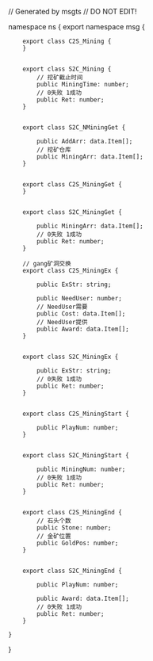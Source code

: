 // Generated by msgts
// DO NOT EDIT!

namespace ns {
	export namespace msg {
		
		export class C2S_Mining {	
		}
		
		
		export class S2C_Mining {	
			// 挖矿截止时间
			public MiningTime: number; 
			// 0失败 1成功
			public Ret: number; 
		}
		
		
		export class S2C_NMiningGet {	
			
			public AddArr: data.Item[]; 
			// 挖矿仓库
			public MiningArr: data.Item[]; 
		}
		
		
		export class C2S_MiningGet {	
		}
		
		
		export class S2C_MiningGet {	
			
			public MiningArr: data.Item[]; 
			// 0失败 1成功
			public Ret: number; 
		}
		
		// gang矿洞交换
		export class C2S_MiningEx {	
			
			public ExStr: string; 
			
			public NeedUser: number; 
			// NeedUser需要
			public Cost: data.Item[]; 
			// NeedUser提供
			public Award: data.Item[]; 
		}
		
		
		export class S2C_MiningEx {	
			
			public ExStr: string; 
			// 0失败 1成功
			public Ret: number; 
		}
		
		
		export class C2S_MiningStart {	
			
			public PlayNum: number; 
		}
		
		
		export class S2C_MiningStart {	
			
			public MiningNum: number; 
			// 0失败 1成功
			public Ret: number; 
		}
		
		
		export class C2S_MiningEnd {	
			// 石头个数
			public Stone: number; 
			// 金矿位置
			public GoldPos: number; 
		}
		
		
		export class S2C_MiningEnd {	
			
			public PlayNum: number; 
			
			public Award: data.Item[]; 
			// 0失败 1成功
			public Ret: number; 
		}
		
	}
}
